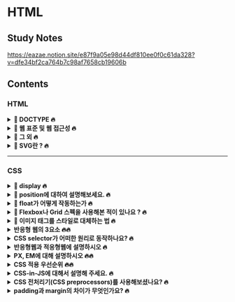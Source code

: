 # HTML

## Study Notes

https://eazae.notion.site/e87f9a05e98d44df810ee0f0c61da328?v=dfe34bf2ca764b7c98af7658cb19606b

## <b>Contents</b>

### **HTML**

<details> 
<summary><b>🍄 DOCTYPE 🔥</b></summary>

- DOCTYPE에 대하여 설명하시오
- meta 태그에 대해서 알고 있나요?
- meta 태그의 요소에 대해서 아는대로 말해보세요

</details>
<details> 
<summary><b>🍄 웹 표준 및 웹 접근성 🔥</b></summary>

- 웹 표준이란?
- HTML5에서 추가된 내용이 있나요?
- 웹 접근성이란?
- 웹 접근성에 맞는 마크업 예시 몇가지 말해보시오
- 시멘틱 태그란 무엇인가 왜 사용하는가
- 텍스트 관련 태그
- SEO란 무엇인가?
- Button 태그의 Default type은 무엇인가?
- Section 태그와 article 태그의 차이점

</details>
<details> 
<summary><b>🍄 그 외 🔥</b></summary>

- 이미지 크기가 클 경우 렌더링 속도가 느려질텐데 이를 개선하기 위한 방법
- UI란 무엇인지 설명하시오
- UI와 UX의 차이점

</details>
<details> 
<summary><b>🍄 SVG란 ? 🔥</b></summary>

- SVG 장점과 단점
- SVG 내부 도형에 대해 아는게 있나요?

</details>
<hr/>

### **CSS**

<details> 
<summary><b>🍄 display 🔥</b></summary>

- block
- inline
- inline-block
- none

</details>
<details> 
<summary><b>🍄 position에 대하여 설명해보세요. 🔥</b></summary>

- static
- relative
- fixed
- absolute

</details>
<details> 
<summary><b>🍄 float가 어떻게 작동하는가 🔥</b></summary>

</details>
<details> 
<summary><b>🍄 Flexbox나 Grid 스펙을 사용해본 적이 있나요 ? 🔥</b></summary>

- flex 를 사용하는 이유가 무엇인가요?
- Grid를 사용하는 이유가 무엇인가요?

</details>
<details> 
<summary><b>🍄 이미지 태그를 스타일로 대체하는 법 🔥</b></summary>

</details>
<details> 
<summary><b>반응형 웹의 3요소 🔥🔥</b></summary>

</details>
<details> 
<summary><b>CSS selector가 어떠한 원리로 동작하나요? 🔥</b></summary>

</details>
<details> 
<summary><b>반응형웹과 적응형웹에 설명하시오 🔥</b></summary>

- 반응형 웹이란? 🔥
- 적응형 웹이란?

</details>
<details> 
<summary><b>PX, EM에 대해 설명하시오 🔥🔥</b></summary>

- 절대단위
- 상대단위
- px
- em
- ex
- %
- pt

</details>
<details> 
<summary><b>CSS 적용 우선순위 🔥🔥</b></summary>

</details>
<details> 
<summary><b>CSS-in-JS에 대해서 설명해 주세요. 🔥</b></summary>

</details>
<details> 
<summary><b>CSS 전처리기(CSS preprocessors)를 사용해보셨나요? 🔥</b></summary>

- 사용해봤다면 장점과 단점

</details>
<details> 
<summary><b>padding과 margin의 차이가 무엇인가요? 🔥</b></summary>

- padding에 대하여
- margin에 대하여

</details>
